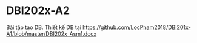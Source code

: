 # DBI202x-A2

Bài tập tạo DB.
Thiết kế DB tại https://github.com/LocPham2018/DBI201x-A1/blob/master/DBI202x_Asm1.docx
